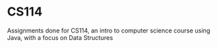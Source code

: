 # CS114
Assignments done for CS114, an intro to computer science course using Java, with a focus on Data Structures
